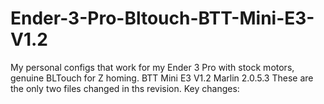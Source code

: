 # Ender-3-Pro-Bltouch-BTT-Mini-E3-V1.2
My personal configs that work for my Ender 3 Pro with stock motors, genuine BLTouch for Z homing. BTT Mini E3 V1.2
Marlin 2.0.5.3
These are the only two files changed in ths revision.
Key changes:
